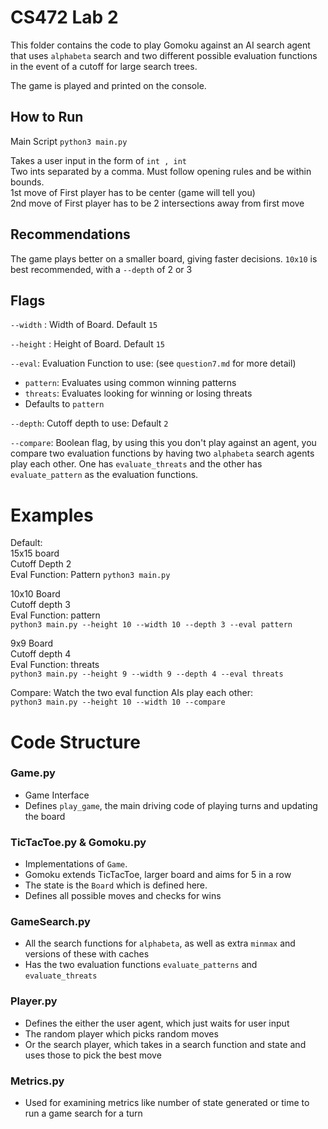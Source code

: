 # CS472 Lab 2
This folder contains the code to play Gomoku against an AI search agent that uses `alphabeta` search and two different possible evaluation functions in the event of a cutoff for large search trees.

The game is played and printed on the console.

## How to Run
Main Script `python3 main.py`

Takes a user input in the form of `int , int` <br/>
Two ints separated by a comma. Must follow opening rules and be within bounds.<br/>
1st move of First player has to be center (game will tell you)<br/>
2nd move of First player has to be 2 intersections away from first move<br>

## Recommendations
The game plays better on a smaller board, giving faster decisions.
`10x10` is best recommended, with a `--depth` of 2 or 3

## Flags
`--width` : Width of Board. Default `15` 

`--height` : Height of Board. Default `15`

`--eval`: Evaluation Function to use: (see `question7.md` for more detail)
- `pattern`: Evaluates using common winning patterns 
- `threats`: Evaluates looking for winning or losing threats
- Defaults to `pattern`

`--depth`: Cutoff depth to use: Default `2`

`--compare`: Boolean flag, by using this you don't play against an agent, you compare two evaluation functions by having two `alphabeta` search agents play each other. One has `evaluate_threats` and the other has `evaluate_pattern` as the evaluation functions.

# Examples
Default:<br/>
15x15 board <br/>
Cutoff Depth 2 <br/>
Eval Function: Pattern
`python3 main.py`


10x10 Board <br/>
Cutoff depth 3 <br/>
Eval Function: pattern <br/>
`python3 main.py --height 10 --width 10 --depth 3 --eval pattern`

9x9 Board <br/>
Cutoff depth 4 <br/>
Eval Function: threats <br/>
`python3 main.py --height 9 --width 9 --depth 4 --eval threats`


Compare: Watch the two eval function AIs play each other: <br/>
`python3 main.py --height 10 --width 10 --compare`

# Code Structure

### Game.py
- Game Interface
- Defines `play_game`, the main driving code of playing turns and updating the board

### TicTacToe.py & Gomoku.py
- Implementations of `Game`. 
- Gomoku extends TicTacToe, larger board and aims for 5 in a row
- The state is the `Board` which is defined here. 
- Defines all possible moves and checks for wins

### GameSearch.py
- All the search functions for `alphabeta`, as well as extra `minmax` and versions of these with caches
- Has the two evaluation functions `evaluate_patterns` and `evaluate_threats`

### Player.py
- Defines the either the user agent, which just waits for user input
- The random player which picks random moves
- Or the search player, which takes in a search function and state and uses those to pick the best move

### Metrics.py
- Used for examining metrics like number of state generated or time to run a game search for a turn